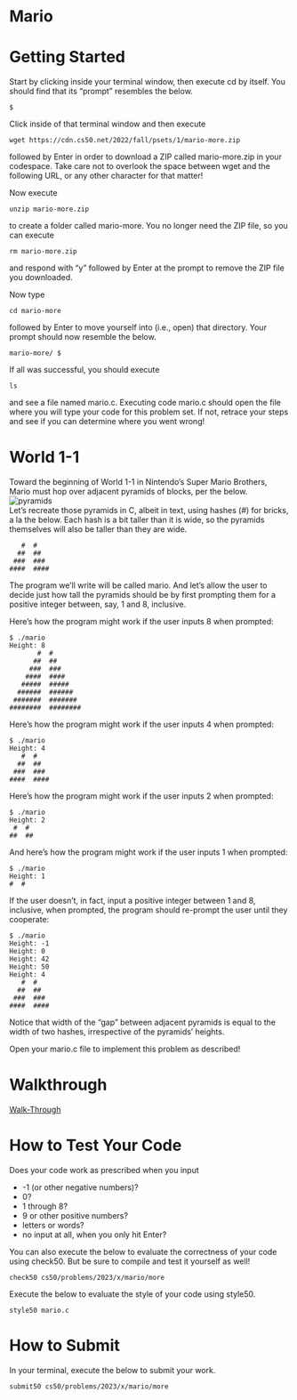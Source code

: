 # Mario
# Getting Started

Start by clicking inside your terminal window, then execute cd by itself. You should find that its “prompt” resembles the below.

    $
Click inside of that terminal window and then execute

    wget https://cdn.cs50.net/2022/fall/psets/1/mario-more.zip
followed by Enter in order to download a ZIP called mario-more.zip in your codespace. Take care not to overlook the space between wget and the following URL, or any other character for that matter!

Now execute

    unzip mario-more.zip
to create a folder called mario-more. You no longer need the ZIP file, so you can execute

    rm mario-more.zip
and respond with “y” followed by Enter at the prompt to remove the ZIP file you downloaded.

Now type

    cd mario-more
followed by Enter to move yourself into (i.e., open) that directory. Your prompt should now resemble the below.

    mario-more/ $
If all was successful, you should execute

    ls
and see a file named mario.c. Executing code mario.c should open the file where you will type your code for this problem set. If not, retrace your steps and see if you can determine where you went wrong!

# World 1-1
Toward the beginning of World 1-1 in Nintendo’s Super Mario Brothers, Mario must hop over adjacent pyramids of blocks, per the below.<br>
![pyramids](https://cs50.harvard.edu/x/2023/psets/1/mario/more/pyramids.png)<br>
Let’s recreate those pyramids in C, albeit in text, using hashes (#) for bricks, a la the below. Each hash is a bit taller than it is wide, so the pyramids themselves will also be taller than they are wide.

       #  #
      ##  ##
     ###  ###
    ####  ####
The program we’ll write will be called mario. And let’s allow the user to decide just how tall the pyramids should be by first prompting them for a positive integer between, say, 1 and 8, inclusive.

Here’s how the program might work if the user inputs 8 when prompted:

    $ ./mario
    Height: 8
           #  #
          ##  ##
         ###  ###
        ####  ####
       #####  #####
      ######  ######
     #######  #######
    ########  ########
Here’s how the program might work if the user inputs 4 when prompted:

    $ ./mario
    Height: 4
       #  #
      ##  ##
     ###  ###
    ####  ####
Here’s how the program might work if the user inputs 2 when prompted:

    $ ./mario
    Height: 2
     #  #
    ##  ##
And here’s how the program might work if the user inputs 1 when prompted:

    $ ./mario
    Height: 1
    #  #
If the user doesn’t, in fact, input a positive integer between 1 and 8, inclusive, when prompted, the program should re-prompt the user until they cooperate:

    $ ./mario
    Height: -1
    Height: 0
    Height: 42
    Height: 50
    Height: 4
       #  #
      ##  ##
     ###  ###
    ####  ####
Notice that width of the “gap” between adjacent pyramids is equal to the width of two hashes, irrespective of the pyramids’ heights.

Open your mario.c file to implement this problem as described!

# Walkthrough
[Walk-Through](https://youtu.be/FzN9RAjYG_Q)

# How to Test Your Code
Does your code work as prescribed when you input

- -1 (or other negative numbers)?
- 0?
- 1 through 8?
- 9 or other positive numbers?
- letters or words?
- no input at all, when you only hit Enter?

You can also execute the below to evaluate the correctness of your code using check50. But be sure to compile and test it yourself as well!

    check50 cs50/problems/2023/x/mario/more
Execute the below to evaluate the style of your code using style50.

    style50 mario.c

# How to Submit
In your terminal, execute the below to submit your work.

    submit50 cs50/problems/2023/x/mario/more
